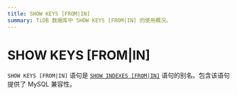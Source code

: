 ```yaml
---
title: SHOW KEYS [FROM|IN]
summary: TiDB 数据库中 SHOW KEYS [FROM|IN] 的使用概况。
---
```


# SHOW KEYS [FROM|IN]

`SHOW KEYS [FROM|IN]` 语句是 [`SHOW INDEXES [FROM|IN]`](/sql-statements/sql-statement-show-indexes.md) 语句的别名。包含该语句提供了 MySQL 兼容性。
